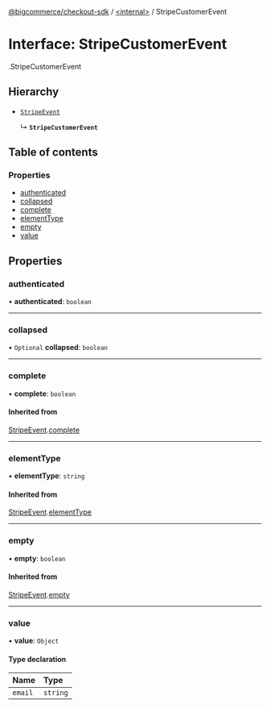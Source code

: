 [@bigcommerce/checkout-sdk](../README.md) / [<internal\>](../modules/internal_.md) / StripeCustomerEvent

# Interface: StripeCustomerEvent

[<internal>](../modules/internal_.md).StripeCustomerEvent

## Hierarchy

- [`StripeEvent`](internal_.StripeEvent.md)

  ↳ **`StripeCustomerEvent`**

## Table of contents

### Properties

- [authenticated](internal_.StripeCustomerEvent.md#authenticated)
- [collapsed](internal_.StripeCustomerEvent.md#collapsed)
- [complete](internal_.StripeCustomerEvent.md#complete)
- [elementType](internal_.StripeCustomerEvent.md#elementtype)
- [empty](internal_.StripeCustomerEvent.md#empty)
- [value](internal_.StripeCustomerEvent.md#value)

## Properties

### authenticated

• **authenticated**: `boolean`

___

### collapsed

• `Optional` **collapsed**: `boolean`

___

### complete

• **complete**: `boolean`

#### Inherited from

[StripeEvent](internal_.StripeEvent.md).[complete](internal_.StripeEvent.md#complete)

___

### elementType

• **elementType**: `string`

#### Inherited from

[StripeEvent](internal_.StripeEvent.md).[elementType](internal_.StripeEvent.md#elementtype)

___

### empty

• **empty**: `boolean`

#### Inherited from

[StripeEvent](internal_.StripeEvent.md).[empty](internal_.StripeEvent.md#empty)

___

### value

• **value**: `Object`

#### Type declaration

| Name | Type |
| :------ | :------ |
| `email` | `string` |
